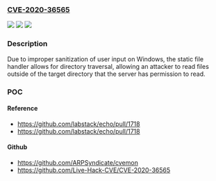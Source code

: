 ### [CVE-2020-36565](https://cve.mitre.org/cgi-bin/cvename.cgi?name=CVE-2020-36565)
![](https://img.shields.io/static/v1?label=Product&message=github.com%2Flabstack%2Fecho%2Fv4&color=blue)
![](https://img.shields.io/static/v1?label=Version&message=0%3C%204.1.18-0.20201215153152-4422e3b66b9f%20&color=brighgreen)
![](https://img.shields.io/static/v1?label=Vulnerability&message=CWE%2022%3A%20Improper%20Limitation%20of%20a%20Pathname%20to%20a%20Restricted%20Directory%20('Path%20Traversal')&color=brighgreen)

### Description

Due to improper sanitization of user input on Windows, the static file handler allows for directory traversal, allowing an attacker to read files outside of the target directory that the server has permission to read.

### POC

#### Reference
- https://github.com/labstack/echo/pull/1718
- https://github.com/labstack/echo/pull/1718

#### Github
- https://github.com/ARPSyndicate/cvemon
- https://github.com/Live-Hack-CVE/CVE-2020-36565

